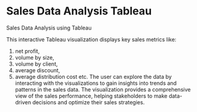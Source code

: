 # Sales Data Analysis Tableau
 Sales Data Analysis using Tableau

This interactive Tableau visualization displays key sales metrics like:
1. net profit, 
2. volume by size, 
3. volume by client,
4. average discount, 
5. average distribution cost etc.
The user can explore the data by interacting with the visualizations to gain insights into trends and patterns in the sales data. The visualization provides a comprehensive view of the sales performance, helping stakeholders to make data-driven decisions and optimize their sales strategies.
